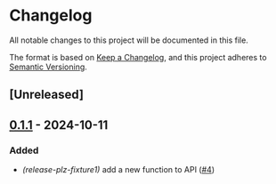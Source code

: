 # Changelog

All notable changes to this project will be documented in this file.

The format is based on [Keep a Changelog](https://keepachangelog.com/en/1.0.0/),
and this project adheres to [Semantic Versioning](https://semver.org/spec/v2.0.0.html).

## [Unreleased]

## [0.1.1](https://github.com/LNSD/release-plz-fixtures/compare/lnsd-release-plz-fixture1-v0.1.0...lnsd-release-plz-fixture1-v0.1.1) - 2024-10-11

### Added

- *(release-plz-fixture1)* add a new function to API ([#4](https://github.com/LNSD/release-plz-fixtures/pull/4))
